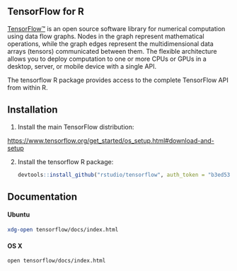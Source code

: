
## TensorFlow for R

[TensorFlow™](https://tensorflow.org) is an open source software library for numerical computation using data flow graphs. Nodes in the graph represent mathematical operations, while the graph edges represent the multidimensional data arrays (tensors) communicated between them. The flexible architecture allows you to deploy computation to one or more CPUs or GPUs in a desktop, server, or mobile device with a single API. 

The tensorflow R package provides access to the complete TensorFlow API from within R.

## Installation

1. Install the main TensorFlow distribution:

  https://www.tensorflow.org/get_started/os_setup.html#download-and-setup

2. Install the tensorflow R package:

    ```r
    devtools::install_github("rstudio/tensorflow", auth_token = "b3ed53b2a3f239d1a994ee7193139b4a79daaf8c")
    ```

## Documentation

#### Ubuntu

```bash
xdg-open tensorflow/docs/index.html
```

#### OS X

```bash
open tensorflow/docs/index.html
```




